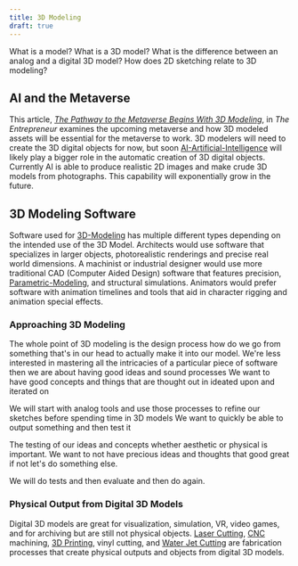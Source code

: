 ```yaml
---
title: 3D Modeling
draft: true
---
```


What is a model? What is a 3D model? What is the difference between an analog and a digital 3D model? How does 2D sketching relate to 3D modeling?

## AI and the Metaverse

This article, _[The Pathway to the Metaverse Begins With 3D Modeling](https://www.entrepreneur.com/article/425643)_, in _The Entrepreneur_ examines the upcoming metaverse and how 3D modeled assets will be essential for the metaverse to work. 3D modelers will need to create the 3D digital objects for now, but soon [AI-Artificial-Intelligence](../coding/ai-artificial-intelligence.md) will likely play a bigger role in the automatic creation of 3D digital objects. Currently AI is able to produce realistic 2D images and make crude 3D models from photographs. This capability will exponentially grow in the future.

## 3D Modeling Software

Software used for [3D-Modeling](3d-modeling-software.md) has multiple different types depending on the intended use of the 3D Model. Architects would use software that specializes in larger objects, photorealistic renderings and precise real world dimensions. A machinist or industrial designer would use more traditional CAD (Computer Aided Design) software that features precision, [Parametric-Modeling](parametric-modeling.md), and structural simulations. Animators would prefer software with animation timelines and tools that aid in character rigging and animation special effects.

### Approaching 3D Modeling

The whole point of 3D modeling is the design process how do we go from something that's in our head to actually make it into our model. We're less interested in mastering all the intricacies of a particular piece of software then we are about having good ideas and sound processes We want to have good concepts and things that are thought out in ideated upon and iterated on

We will start with analog tools and use those processes to refine our sketches before spending time in 3D models We want to quickly be able to output something and then test it

The testing of our ideas and concepts whether aesthetic or physical is important. We want to not have precious ideas and thoughts that good great if not let's do something else.

We will do tests and then evaluate and then do again.

### Physical Output from Digital 3D Models

Digital 3D models are great for visualization, simulation, VR, video games, and for archiving but are still not physical objects. [Laser Cutting](../digital-fabrication/laser-cutting.md), [CNC](../digital-fabrication/cnc.md) machining, [3D Printing](../digital-fabrication/3d-printing.md), vinyl cutting, and [Water Jet Cutting](../digital-fabrication/water-jet-cutting.md) are fabrication processes that create physical outputs and objects from digital 3D models.
